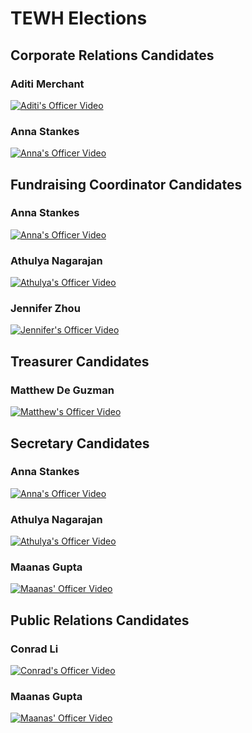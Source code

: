 # TEWH Elections
## Corporate Relations Candidates
### Aditi Merchant
[![Aditi's Officer Video](https://i.ytimg.com/vi/d1uLn0_4FQg/maxresdefault.jpg)](https://youtu.be/d1uLn0_4FQg "Aditi's Officer Video")
### Anna Stankes
[![Anna's Officer Video](https://i.ytimg.com/vi/lYYNlKXSdSk/maxresdefault.jpg)](https://youtu.be/lYYNlKXSdSk "Anna's Officer Video")

## Fundraising Coordinator Candidates
### Anna Stankes
[![Anna's Officer Video](https://i.ytimg.com/vi/LqUAEbZHRwo/maxresdefault.jpg)](https://youtu.be/LqUAEbZHRwo "Anna's Officer Video")
### Athulya Nagarajan
[![Athulya's Officer Video](https://i.ytimg.com/vi/HMJ-IVSJ6bc/maxresdefault.jpg)](https://youtu.be/HMJ-IVSJ6bc "Athulya's Officer Video")
### Jennifer Zhou
[![Jennifer's Officer Video](https://i.ytimg.com/vi/Tdf3jJdNwqM/maxresdefault.jpg)](https://youtu.be/Tdf3jJdNwqM "Jennifer's Officer Video")

## Treasurer Candidates
### Matthew De Guzman
[![Matthew's Officer Video](https://i.ytimg.com/vi/T5AXq1J3qfk/maxresdefault.jpg)](https://youtu.be/T5AXq1J3qfk "Matthew's Officer Video")

## Secretary Candidates
### Anna Stankes
[![Anna's Officer Video](https://i.ytimg.com/vi/od8kdszRM88/maxresdefault.jpg)](https://youtu.be/od8kdszRM88 "Anna's Officer Video")
### Athulya Nagarajan
[![Athulya's Officer Video](https://i.ytimg.com/vi/_viymzFVl5E/maxresdefault.jpg)](https://youtu.be/_viymzFVl5E "Athulya's Officer Video")
### Maanas Gupta
[![Maanas' Officer Video](https://i.ytimg.com/vi/qJzsirCkQXg/maxresdefault.jpg)](https://youtu.be/qJzsirCkQXg "Maanas' Officer Video")

## Public Relations Candidates
### Conrad Li
[![Conrad's Officer Video](https://i.ytimg.com/vi/obekab7FFjs/maxresdefault.jpg)](https://youtu.be/obekab7FFjs "Conrad's Officer Video")
### Maanas Gupta
[![Maanas' Officer Video](https://i.ytimg.com/vi/6B_nNquz5gs/maxresdefault.jpg)](https://youtu.be/6B_nNquz5gs "Maanas' Officer Video")
